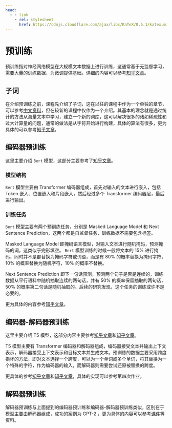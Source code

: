 ```yaml
---
head:
  - - link
    - rel: stylesheet
      href: https://cdnjs.cloudflare.com/ajax/libs/KaTeX/0.5.1/katex.min.css
---
```


# 预训练

预训练指对神经网络模型在大规模文本数据上进行训练，这通常基于无监督学习，需要大量的训练数据，为微调提供基础。详细的内容可以参考[知乎文章](https://zhuanlan.zhihu.com/p/144927093)。

## 子词

在介绍预训练之前，课程先介绍了子词，这在以往的课程中作为一个单独的章节，可以参考[中文资料](https://juejin.cn/post/7098237869516390437)，但在较新的课程中仅作为一个介绍。其基本的理念就是通过统计的方法从海量文本中学习，建立一个新的词库，这可以解决很多的诸如稀疏性和过大计算量的问题，通常的做法是从字符开始进行构建，具体的算法有很多，更为具体的可以参考[知乎文章](https://zhuanlan.zhihu.com/p/90151246)。

## 编码器预训练

这里主要介绍 `Bert` 模型，这部分主要参考了[知乎文章](https://zhuanlan.zhihu.com/p/403495863)。

### 模型结构

`Bert` 模型主要由 Transformer 编码器组成，首先对输入的文本进行嵌入，包括 Token 嵌入、位置嵌入和片段嵌入，然后经过多个 Transformer 编码器层，最后进行输出。

### 训练任务

`Bert` 模型主要有两个预训练任务，分别是 Masked Language Model 和 Next Sentence Prediction，这两个都是自监督任务，训练数据不需要包含标签。

Masked Language Model 即掩码语言模型，对输入文本进行随机掩码，预测掩码的词，这类似于完形填空。 `Bert` 模型训练的时候一般将文本的 15% 进行掩码，同时并不是都替换为掩码字符或词语，而是有 80% 的概率替换为掩码字符，10% 的概率替换为随机字符，10% 的概率不替换。

Next Sentence Prediction 即下一句话预测，预测两个句子是否是连续的，训练数据从平行语料中随机抽取连续的两句话，并有 50% 的概率保留抽取的两句话，50% 的概率第二句话是随机抽取的。后续的研究发现，这个任务的训练或许不是必要的。

更为具体的内容参考[知乎文章](https://zhuanlan.zhihu.com/p/403495863)。

## 编码器-解码器预训练

这里主要介绍 T5 模型，这部分内容主要参考[知乎文章](https://zhuanlan.zhihu.com/p/88438851)和[知乎文章](https://zhuanlan.zhihu.com/p/589869911)。

T5 模型主要有 Transformer 编码器和解码器组成，编码器接受文本并输出上下文表示，解码器接受上下文表示和目标文本并生成文本。预训练的数据主要采用跨度损坏的方法，即对文本选择一个跨度，可以为一个单词或多个单词，将其替换为一个特殊的字符，作为编码器的输入，而解码器则需要尝试还原被替换的跨度。

更具体的参考[知乎文章](https://zhuanlan.zhihu.com/p/88438851)和[知乎文章](https://zhuanlan.zhihu.com/p/589869911)，具体的实现可以参考第四次作业。

## 解码器预训练

解码器预训练与上面提到的编码器预训练和编码器-解码器预训练类似，区别在于模型主要由解码器组成，成功的案例为 GPT-2 ，更为具体的内容可以参考[课件](https://web.stanford.edu/class/archive/cs/cs224n/cs224n.1246/slides/cs224n-spr2024-lecture09-pretraining-updated.pdf)等资料。
